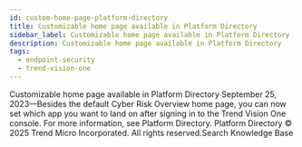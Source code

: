 ```yaml
---
id: custom-home-page-platform-directory
title: Customizable home page available in Platform Directory
sidebar_label: Customizable home page available in Platform Directory
description: Customizable home page available in Platform Directory
tags:
  - endpoint-security
  - trend-vision-one
---
```


 Customizable home page available in Platform Directory September 25, 2023—Besides the default Cyber Risk Overview home page, you can now set which app you want to land on after signing in to the Trend Vision One console. For more information, see Platform Directory. Platform Directory © 2025 Trend Micro Incorporated. All rights reserved.Search Knowledge Base